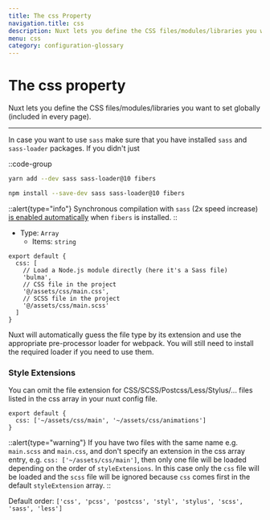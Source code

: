 ```yaml
---
title: The css Property
navigation.title: css
description: Nuxt lets you define the CSS files/modules/libraries you want to set globally (included in every page).
menu: css
category: configuration-glossary
---
```

# The css property

Nuxt lets you define the CSS files/modules/libraries you want to set globally (included in every page).

---

In case you want to use `sass` make sure that you have installed `sass` and `sass-loader` packages. If you didn't just

::code-group
```sh [Yarn]
yarn add --dev sass sass-loader@10 fibers
```
```sh [NPM]
npm install --save-dev sass sass-loader@10 fibers
```

::alert{type="info"}
Synchronous compilation with `sass` (2x speed increase) [is enabled automatically](https://github.com/webpack-contrib/sass-loader) when `fibers` is installed.
::

- Type: `Array`
  - Items: `string`

```js{}[nuxt.config.js]
export default {
  css: [
    // Load a Node.js module directly (here it's a Sass file)
    'bulma',
    // CSS file in the project
    '@/assets/css/main.css',
    // SCSS file in the project
    '@/assets/css/main.scss'
  ]
}
```

Nuxt will automatically guess the file type by its extension and use the appropriate pre-processor loader for webpack. You will still need to install the required loader if you need to use them.

### Style Extensions

You can omit the file extension for CSS/SCSS/Postcss/Less/Stylus/... files listed in the css array in your nuxt config file.

```js{}[nuxt.config.js]
export default {
  css: ['~/assets/css/main', '~/assets/css/animations']
}
```

::alert{type="warning"}
If you have two files with the same name e.g. `main.scss` and `main.css`, and don't specify an extension in the css array entry, e.g. `css: ['~/assets/css/main']`, then only one file will be loaded depending on the order of `styleExtensions`. In this case only the `css` file will be loaded and the `scss` file will be ignored because `css` comes first in the default `styleExtension` array.
::

Default order: `['css', 'pcss', 'postcss', 'styl', 'stylus', 'scss', 'sass', 'less']`
